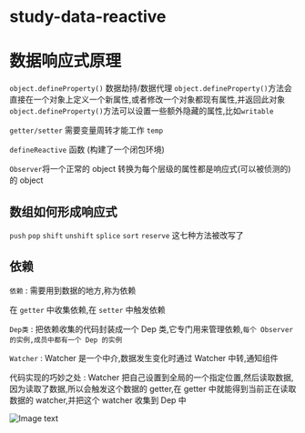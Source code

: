 # study-data-reactive

# 数据响应式原理

`object.defineProperty()` 数据劫持/数据代理
`object.defineProperty()`方法会直接在一个对象上定义一个新属性,或者修改一个对象都现有属性,并返回此对象
`object.defineProperty()`方法可以设置一些额外隐藏的属性,比如`writable`

`getter/setter` 需要变量周转才能工作 `temp`

`defineReactive` 函数 (构建了一个闭包环境)

`Observer`将一个正常的 object 转换为每个层级的属性都是响应式(可以被侦测的)的 object

## 数组如何形成响应式

`push` `pop` `shift` `unshift` `splice` `sort` `reserve` 这七种方法被改写了

## 依赖

`依赖` : 需要用到数据的地方,称为依赖

在 `getter` 中收集依赖,在 `setter` 中触发依赖

`Dep类` : 把依赖收集的代码封装成一个 Dep 类,它专门用来管理依赖,`每个 Observer 的实例,成员中都有一个 Dep 的实例`

`Watcher` : Watcher 是一个中介,数据发生变化时通过 Watcher 中转,通知组件

代码实现的巧妙之处 :
Watcher 把自己设置到全局的一个指定位置,然后读取数据,因为读取了数据,所以会触发这个数据的 getter,在 getter 中就能得到当前正在读取数据的 watcher,并把这个 watcher 收集到 Dep 中

![Image text](https://github.com/tucky18/study-data-reactive/blob/main/img/%E6%95%B0%E6%8D%AE%E5%93%8D%E5%BA%94%E5%BC%8F%E5%8E%9F%E7%90%86.png)
